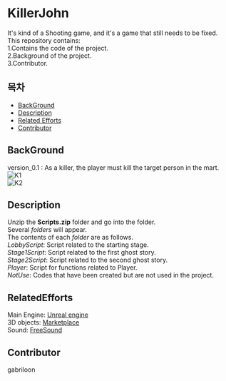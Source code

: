 # KillerJohn
It's kind of a Shooting game, and it's a game that still needs to be fixed.<br>
This repository contains:<br>
	1.Contains the code of the project.<br>
	2.Background of the project.<br>
	3.Contributor.<br>
	
## 목차
- [BackGround](#BackGround)
- [Description](#Description)
- [Related Efforts](#RelatedEfforts)
- [Contributor](#Contributor)



## BackGround
version_0.1 : As a killer, the player must kill the target person in the mart.<br>
![K1](https://user-images.githubusercontent.com/33173322/119335051-c9325e80-bcc6-11eb-9a8f-e4a8d80533b8.PNG)<br>
![K2](https://user-images.githubusercontent.com/33173322/119335078-d5b6b700-bcc6-11eb-9dc1-f15928cf1c7b.PNG)<br>

## Description
Unzip the **Scripts.zip** folder and go into the folder.<br>
Several *folders* will appear.<br>
The contents of each *folder* are as follows.<br>
*LobbyScript*: Script related to the starting stage.<br>
*Stage1Script*: Script related to the first ghost story.<br>
*Stage2Script*: Script related to the second ghost story.<br>
*Player*: Script for functions related to Player.<br>
*NotUse*: Codes that have been created but are not used in the project.<br>

## RelatedEfforts
Main Engine: [Unreal engine](https://www.unrealengine.com/ko/)<br>
3D objects: [Marketplace](https://www.unrealengine.com/marketplace/ko/store) <br>
Sound: [FreeSound](https://freesound.org/)
## Contributor
gabriloon
